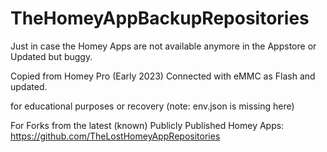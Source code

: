 # TheHomeyAppBackupRepositories

Just in case the Homey Apps are not available anymore in the Appstore or Updated but buggy.

Copied from Homey Pro (Early 2023) Connected with eMMC as Flash and updated.

for educational purposes or recovery (note: env.json is missing here)

For Forks from the latest (known) Publicly Published Homey Apps: https://github.com/TheLostHomeyAppRepositories

